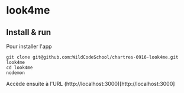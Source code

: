 # look4me

## Install & run

Pour installer l'app

    git clone git@github.com:WildCodeSchool/chartres-0916-look4me.git look4me
    cd look4me
    nodemon

Accède ensuite à l'URL (http://localhost:3000)[http://localhost:3000]
